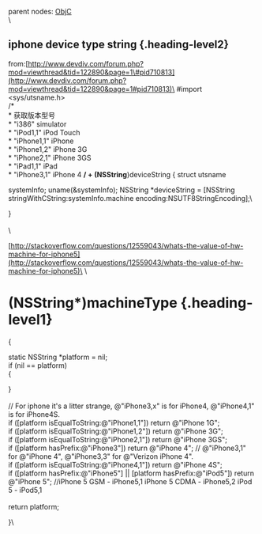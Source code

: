 parent nodes: [ObjC](ObjC.html)\
\

iphone device type string {.heading-level2}
-------------------------

from:[http://www.devdiv.com/forum.php?mod=viewthread&tid=122890&page=1\#pid710813](http://www.devdiv.com/forum.php?mod=viewthread&tid=122890&page=1#pid710813)\
 \#import \<sys/utsname.h\>\
 /\*\
 \* 获取版本型号\
 \* "i386" simulator\
 \* "iPod1,1" iPod Touch\
 \* "iPhone1,1" iPhone\
 \* "iPhone1,2" iPhone 3G\
 \* "iPhone2,1" iPhone 3GS\
 \* "iPad1,1" iPad\
 \* "iPhone3,1" iPhone 4 **/ + (NSString**)deviceString { struct utsname

systemInfo; uname(&systemInfo); NSString \*deviceString = [NSString\
 stringWithCString:systemInfo.machine encoding:NSUTF8StringEncoding];\

} \
 \
 \

[http://stackoverflow.com/questions/12559043/whats-the-value-of-hw-machine-for-iphone5](http://stackoverflow.com/questions/12559043/whats-the-value-of-hw-machine-for-iphone5)\
 \

(NSString\*)machineType {.heading-level1}
=======================

{

static NSString \*platform = nil;\
 if (nil == platform)\
 {

}\
 \
 // For iphone it's a litter strange, @"iPhone3,x" is for iPhone4,
@"iPhone4,1" is for iPhone4S.\
 if ([platform isEqualToString:@"iPhone1,1"]) return @"iPhone 1G";\
 if ([platform isEqualToString:@"iPhone1,2"]) return @"iPhone 3G";\
 if ([platform isEqualToString:@"iPhone2,1"]) return @"iPhone 3GS";\
 if ([platform hasPrefix:@"iPhone3"]) return @"iPhone 4"; //
@"iPhone3,1" for @"iPhone 4", @"iPhone3,3" for @"Verizon iPhone 4".\
 if ([platform isEqualToString:@"iPhone4,1"]) return @"iPhone 4S";\
 if ([platform hasPrefix:@"iPhone5"] || [platform hasPrefix:@"iPod5"])
return @"iPhone 5"; //iPhone 5 GSM - iPhone5,1 iPhone 5 CDMA - iPhone5,2
iPod 5 - iPod5,1\
 \
 return platform;

}\

